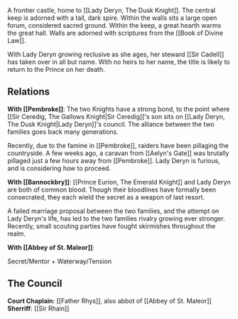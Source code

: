 A frontier castle, home to [[Lady Deryn, The Dusk Knight]]. The central keep is adorned with a tall, dark spire. Within the walls sits a large open forum, considered sacred ground. Within the keep, a great hearth warms the great hall. Walls are adorned with scriptures from the [[Book of Divine Law]].

With Lady Deryn growing reclusive as she ages, her steward [[Sir Cadell]] has taken over in all  but name. With no heirs to her name, the title is likely to return to the Prince on her death.
## Relations
**With [[Pembroke]]**: The two Knights have a strong bond, to the point where [[Sir Ceredig, The Gallows Knight|Sir Ceredig]]'s son sits on [[Lady Deryn, The Dusk Knight|Lady Deryn]]'s council. The alliance between the two families goes back many generations.

Recently, due to the famine in [[Pembroke]], raiders have been pillaging the countryside. A few weeks ago, a caravan from [[Aelyn's Gate]] was brutally pillaged just a few hours away from [[Pembroke]]. Lady Deryn is furious, and is considering how to proceed.

**With [[Bannockbry]]**: [[Prince Eurion, The Emerald Knight]] and Lady Deryn are both of common blood. Though their bloodlines have formally been consecrated, they each wield the secret as a weapon of last resort.

A failed marriage proposal between the two families, and the attempt on Lady Deryn's life, has led to the two families rivalry growing ever stronger. Recently, small scouting parties have fought skirmishes throughout the realm.

**With [[Abbey of St. Maleor]]**: 

Secret/Mentor + Waterway/Tension

## The Council
**Court Chaplain**: [[Father Rhys]], also abbot of [[Abbey of St. Maleor]]
**Sherriff**: [[Sir Rhain]]